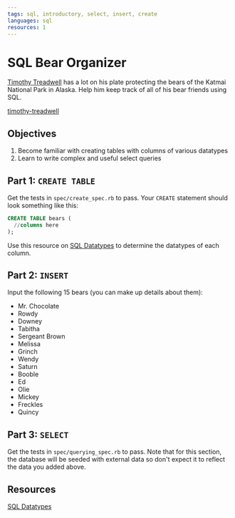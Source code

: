 ```yaml
---
tags: sql, introductory, select, insert, create
languages: sql
resources: 1
---
```


# SQL Bear Organizer

[Timothy Treadwell](http://en.wikipedia.org/wiki/Timothy_Treadwell) has a lot on his plate protecting the bears of the Katmai National Park in Alaska. Help him keep track of all of his bear friends using SQL.

[timothy-treadwell](http://www.amissingamerica.com/wp-content/uploads/2012/04/tim_treadwell_large.jpg)

## Objectives

1. Become familiar with creating tables with columns of various datatypes
2. Learn to write complex and useful select queries

## Part 1: `CREATE TABLE`

Get the tests in `spec/create_spec.rb` to pass. Your `CREATE` statement should look something like this:

```sql
CREATE TABLE bears (
  //columns here
);
```

Use this resource on [SQL Datatypes](http://www.w3schools.com/sql/sql_datatypes_general.asp) to determine the datatypes of each column.

## Part 2: `INSERT`

Input the following 15 bears (you can make up details about them):

* Mr. Chocolate 
* Rowdy 
* Downey 
* Tabitha 
* Sergeant Brown
* Melissa 
* Grinch
* Wendy
* Saturn
* Booble
* Ed 
* Olie 
* Mickey
* Freckles 
* Quincy 

## Part 3: `SELECT`

Get the tests in `spec/querying_spec.rb` to pass. Note that for this section, the database will be seeded with external data so don't expect it to reflect the data you added above.

## Resources

[SQL Datatypes](http://www.w3schools.com/sql/sql_datatypes_general.asp)